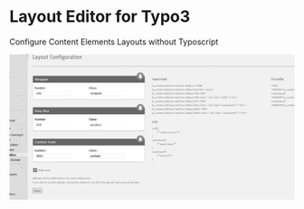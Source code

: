 # Layout Editor for Typo3
Configure Content Elements Layouts without Typoscript

![Alt text](screenshot.jpg?raw=true "Screenshot")